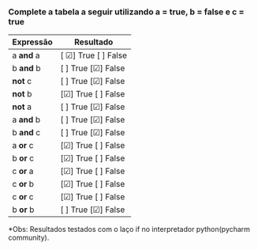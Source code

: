 ### Complete a tabela a seguir utilizando a = true, b = false e c = true
 

| Expressão   | Resultado|
|-------------|--------------|
| a **and** a | [ &#9745;] True   [ ] False|
| b **and** b | [ ] True   [&#9745;] False|
| **not** c   | [ ] True   [&#9745;] False|
| **not** b   | [&#9745;] True   [ ] False|
| **not** a   | [ ] True   [&#9745;] False|
| a **and** b | [ ] True   [&#9745;] False|
| b **and** c | [ ] True   [&#9745;] False|
| a **or** c  | [&#9745;] True   [ ] False|
| b **or** c  | [&#9745;] True   [ ] False|
| c **or** a  | [&#9745;] True   [ ] False|
| c **or** b  | [&#9745;] True   [ ] False|
| c **or** c  | [&#9745;] True   [ ] False|
| b **or** b  | [ ] True   [&#9745;] False|


*Obs: Resultados testados com o laço if no
interpretador python(pycharm community).
